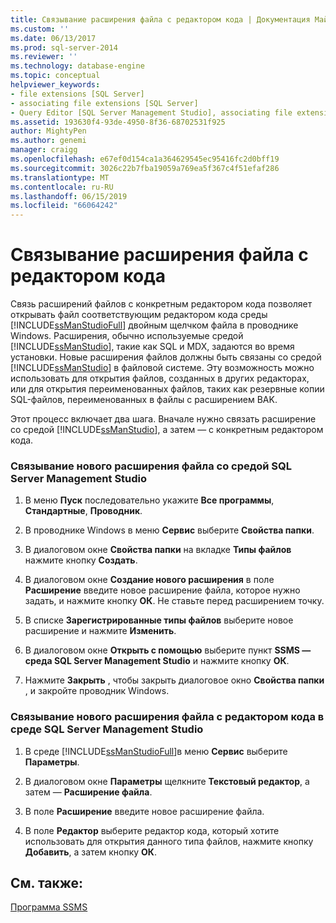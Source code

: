 ```yaml
---
title: Связывание расширения файла с редактором кода | Документация Майкрософт
ms.custom: ''
ms.date: 06/13/2017
ms.prod: sql-server-2014
ms.reviewer: ''
ms.technology: database-engine
ms.topic: conceptual
helpviewer_keywords:
- file extensions [SQL Server]
- associating file extensions [SQL Server]
- Query Editor [SQL Server Management Studio], associating file extensions
ms.assetid: 193630f4-93de-4950-8f36-68702531f925
author: MightyPen
ms.author: genemi
manager: craigg
ms.openlocfilehash: e67ef0d154ca1a364629545ec95416fc2d0bff19
ms.sourcegitcommit: 3026c22b7fba19059a769ea5f367c4f51efaf286
ms.translationtype: MT
ms.contentlocale: ru-RU
ms.lasthandoff: 06/15/2019
ms.locfileid: "66064242"
---
```

# <a name="associate-file-extensions-to-a-code-editor"></a>Связывание расширения файла с редактором кода
  Связь расширений файлов с конкретным редактором кода позволяет открывать файл соответствующим редактором кода среды [!INCLUDE[ssManStudioFull](../../includes/ssmanstudiofull-md.md)] двойным щелчком файла в проводнике Windows. Расширения, обычно используемые средой [!INCLUDE[ssManStudio](../../includes/ssmanstudio-md.md)], такие как SQL и MDX, задаются во время установки. Новые расширения файлов должны быть связаны со средой [!INCLUDE[ssManStudio](../../includes/ssmanstudio-md.md)] в файловой системе. Эту возможность можно использовать для открытия файлов, созданных в других редакторах, или для открытия переименованных файлов, таких как резервные копии SQL-файлов, переименованных в файлы с расширением BAK.  
  
 Этот процесс включает два шага. Вначале нужно связать расширение со средой [!INCLUDE[ssManStudio](../../includes/ssmanstudio-md.md)], а затем — с конкретным редактором кода.  
  
### <a name="to-associate-a-new-file-extension-with-sql-server-management-studio"></a>Связывание нового расширения файла со средой SQL Server Management Studio  
  
1.  В меню **Пуск** последовательно укажите **Все программы**, **Стандартные**, **Проводник**.  
  
2.  В проводнике Windows в меню **Сервис** выберите **Свойства папки**.  
  
3.  В диалоговом окне **Свойства папки** на вкладке **Типы файлов** нажмите кнопку **Создать**.  
  
4.  В диалоговом окне **Создание нового расширения** в поле **Расширение** введите новое расширение файла, которое нужно задать, и нажмите кнопку **ОК**. Не ставьте перед расширением точку.  
  
5.  В списке **Зарегистрированные типы файлов** выберите новое расширение и нажмите **Изменить**.  
  
6.  В диалоговом окне **Открыть с помощью** выберите пункт **SSMS — среда SQL Server Management Studio** и нажмите кнопку **ОК**.  
  
7.  Нажмите **Закрыть** , чтобы закрыть диалоговое окно **Свойства папки** , и закройте проводник Windows.  
  
### <a name="to-associate-a-new-file-extension-with-a-code-editor-in-sql-server-management-studio"></a>Связывание нового расширения файла с редактором кода в среде SQL Server Management Studio  
  
1.  В среде [!INCLUDE[ssManStudioFull](../../includes/ssmanstudiofull-md.md)]в меню **Сервис** выберите **Параметры**.  
  
2.  В диалоговом окне **Параметры** щелкните **Текстовый редактор**, а затем — **Расширение файла**.  
  
3.  В поле **Расширение** введите новое расширение файла.  
  
4.  В поле **Редактор** выберите редактор кода, который хотите использовать для открытия данного типа файлов, нажмите кнопку **Добавить**, а затем кнопку **ОК**.  
  
## <a name="see-also"></a>См. также:  
 [Программа SSMS](../../ssms/ssms-utility.md)  
  
  
